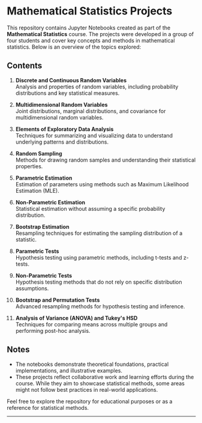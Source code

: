 # Mathematical Statistics Projects

This repository contains Jupyter Notebooks created as part of the **Mathematical Statistics** course. The projects were developed in a group of four students and cover key concepts and methods in mathematical statistics. Below is an overview of the topics explored:

## Contents
1. **Discrete and Continuous Random Variables**  
   Analysis and properties of random variables, including probability distributions and key statistical measures.

2. **Multidimensional Random Variables**  
   Joint distributions, marginal distributions, and covariance for multidimensional random variables.

3. **Elements of Exploratory Data Analysis**  
   Techniques for summarizing and visualizing data to understand underlying patterns and distributions.

4. **Random Sampling**  
   Methods for drawing random samples and understanding their statistical properties.

5. **Parametric Estimation**  
   Estimation of parameters using methods such as Maximum Likelihood Estimation (MLE).

6. **Non-Parametric Estimation**  
   Statistical estimation without assuming a specific probability distribution.

7. **Bootstrap Estimation**  
   Resampling techniques for estimating the sampling distribution of a statistic.

8. **Parametric Tests**  
   Hypothesis testing using parametric methods, including t-tests and z-tests.

9. **Non-Parametric Tests**  
   Hypothesis testing methods that do not rely on specific distribution assumptions.

10. **Bootstrap and Permutation Tests**  
    Advanced resampling methods for hypothesis testing and inference.

11. **Analysis of Variance (ANOVA) and Tukey's HSD**  
    Techniques for comparing means across multiple groups and performing post-hoc analysis.

## Notes
- The notebooks demonstrate theoretical foundations, practical implementations, and illustrative examples.
- These projects reflect collaborative work and learning efforts during the course. While they aim to showcase statistical methods, some areas might not follow best practices in real-world applications.

Feel free to explore the repository for educational purposes or as a reference for statistical methods.

---

